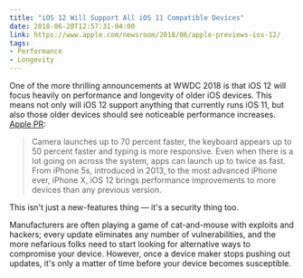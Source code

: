 ```yaml
---
title: "iOS 12 Will Support All iOS 11 Compatible Devices"
date: 2018-06-20T12:57:31-04:00
link: https://www.apple.com/newsroom/2018/06/apple-previews-ios-12/
tags: 
- Performance
- Longevity
---
```


One of the more thrilling announcements at WWDC 2018 is that iOS 12 will focus heavily on performance and longevity of older iOS devices. This means not only will iOS 12 support anything that currently runs iOS 11, but also those older devices should see noticeable performance increases. [Apple PR](https://www.apple.com/newsroom/2018/06/apple-previews-ios-12/): 

> Camera launches up to 70 percent faster, the keyboard appears up to 50 percent faster and typing is more responsive. Even when there is a lot going on across the system, apps can launch up to twice as fast. From iPhone 5s, introduced in 2013, to the most advanced iPhone ever, iPhone X, iOS 12 brings performance improvements to more devices than any previous version.

This isn't just a new-features thing — it's a security thing too. 

Manufacturers are often playing a game of cat-and-mouse with exploits and hackers; every update eliminates any number of vulnerabilities, and the more nefarious folks need to start looking for alternative ways to compromise your device. However, once a device maker stops pushing out updates, it's only a matter of time before your device becomes susceptible. 